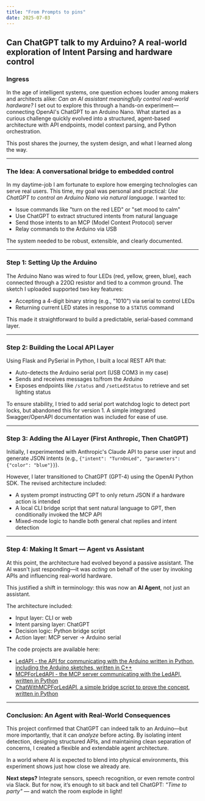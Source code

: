 ```yaml
---
title: "From Prompts to pins"
date: 2025-07-03
---
```

## Can ChatGPT talk to my Arduino? A real-world exploration of Intent Parsing and hardware control

### Ingress

In the age of intelligent systems, one question echoes louder among makers and architects alike: *Can an AI assistant meaningfully control real-world hardware?* I set out to explore this through a hands-on experiment—connecting OpenAI's ChatGPT to an Arduino Nano. What started as a curious challenge quickly evolved into a structured, agent-based architecture with  API endpoints, model context parsing, and Python orchestration.

This post shares the journey, the system design, and what I learned along the way.

---

### The Idea: A conversational bridge to embedded control

In my daytime-job I am fortunate to explore how emerging technologies can serve real users. This time, my goal was personal and practical: *Use ChatGPT to control an Arduino Nano via natural language.* I wanted to:

- Issue commands like "turn on the red LED" or "set mood to calm"
- Use ChatGPT to extract structured intents from natural language
- Send those intents to an MCP (Model Context Protocol) server
- Relay commands to the Arduino via USB

The system needed to be robust, extensible, and clearly documented.

---

### Step 1: Setting Up the Arduino

The Arduino Nano was wired to four LEDs (red, yellow, green, blue), each connected through a 220Ω resistor and tied to a common ground. The sketch I uploaded supported two key features:

- Accepting a 4-digit binary string (e.g., "1010") via serial to control LEDs
- Returning current LED states in response to a `STATUS` command

This made it straightforward to build a predictable, serial-based command layer.

---

### Step 2: Building the Local API Layer

Using Flask and PySerial in Python, I built a local REST API that:

- Auto-detects the Arduino serial port (USB COM3 in my case)
- Sends and receives messages to/from the Arduino
- Exposes endpoints like `/status` and `/setLedStatus` to retrieve and set lighting status

To ensure stability, I tried to add serial port watchdog logic to detect port locks, but abandoned this for version 1.
A simple integrated Swagger/OpenAPI documentation was included for ease of use.

---

### Step 3: Adding the AI Layer (First Anthropic, Then ChatGPT)

Initially, I experimented with Anthropic's Claude API to parse user input and generate JSON intents (e.g., `{"intent": "TurnOnLed", "parameters": {"color": "blue"}}`).

However, I later transitioned to ChatGPT (GPT-4) using the OpenAI Python SDK. The revised architecture included:

- A system prompt instructing GPT to only return JSON if a hardware action is intended
- A local CLI bridge script that sent natural language to GPT, then conditionally invoked the MCP API
- Mixed-mode logic to handle both general chat replies and intent detection 

---

### Step 4: Making It Smart — Agent vs Assistant

At this point, the architecture had evolved beyond a passive assistant. The AI wasn't just responding—it was *acting* on behalf of the user by invoking APIs and influencing real-world hardware.

This justified a shift in terminology: this was now an **AI Agent**, not just an assistant.

The architecture included:

- Input layer: CLI or web
- Intent parsing layer: ChatGPT
- Decision logic: Python bridge script
- Action layer: MCP server → Arduino serial

The code projects are available here:

- [LedAPI - the API for communicating with the Arduino written in Python, including the Arduino sketches, written in C++ ](https://github.com/kri77/LedAPI)
- [MCPForLedAPI - the MCP server communicating with the LedAPI, written in Python](https://github.com/kri77/MCPForLedAPI)
- [ChatWithMCPForLedAPI, a simple bridge script to prove the concept, written in Python](https://github.com/kri77/MCPForLedAPI)

  
---

### Conclusion: An Agent with Real-World Consequences

This project confirmed that ChatGPT can indeed talk to an Arduino—but more importantly, that it can *analyze* before acting. By isolating intent detection, designing structured APIs, and maintaining clean separation of concerns, I created a flexible and extendable agent architecture.

In a world where AI is expected to blend into physical environments, this experiment shows just how close we already are.

  
**Next steps?** Integrate sensors, speech recognition, or even remote control via Slack. But for now, it’s enough to sit back and tell ChatGPT: *"Time to party"* — and watch the room explode in light!
